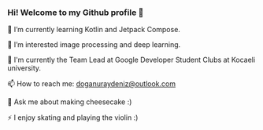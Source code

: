 ###   Hi! Welcome to my Github profile 👋


 🌱 I’m currently learning Kotlin and Jetpack Compose.
 
 👀 I’m interested image processing and deep learning.
 
 👯 I'm currently the Team Lead at Google Developer Student Clubs at Kocaeli university.
 
 📫 How to reach me: doganuraydeniz@outlook.com
 
 💬 Ask me about making cheesecake :)
 
 ⚡ I enjoy skating and playing the violin :)

